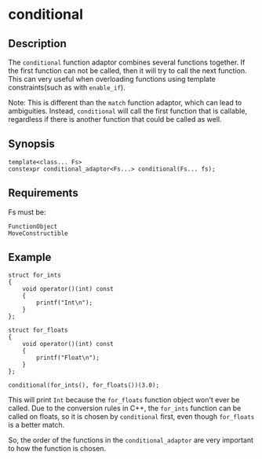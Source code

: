 conditional
===========

Description
-----------

The `conditional` function adaptor combines several functions together. If
the first function can not be called, then it will try to call the next
function. This can very useful when overloading functions using template
constraints(such as with `enable_if`).

Note: This is different than the `match` function adaptor, which can lead
to ambiguities. Instead, `conditional` will call the first function that
is callable, regardless if there is another function that could be called
as well. 

Synopsis
--------

    template<class... Fs>
    constexpr conditional_adaptor<Fs...> conditional(Fs... fs);

Requirements
------------

Fs must be:

    FunctionObject
    MoveConstructible

Example
-------

    struct for_ints
    {
        void operator()(int) const
        {
            printf("Int\n");
        }
    };

    struct for_floats
    {
        void operator()(int) const
        {
            printf("Float\n");
        }
    };

    conditional(for_ints(), for_floats())(3.0);

This will print `Int` because the `for_floats` function object won't ever be
called. Due to the conversion rules in C++, the `for_ints` function can be
called on floats, so it is chosen by `conditional` first, even though
`for_floats` is a better match.

So, the order of the functions in the `conditional_adaptor` are very important
to how the function is chosen.

